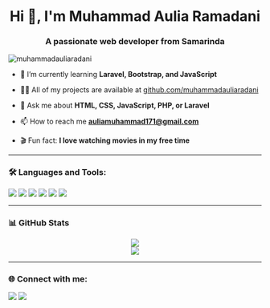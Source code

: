 <h1 align="center">Hi 👋, I'm Muhammad Aulia Ramadani</h1>
<h3 align="center">A passionate web developer from Samarinda</h3>

<p align="left">
  <img src="https://komarev.com/ghpvc/?username=muhammadauliaradani&label=Profile%20views&color=0e75b6&style=flat" alt="muhammadauliaradani" />
</p>

- 🌱 I’m currently learning **Laravel, Bootstrap, and JavaScript**

- 👨‍💻 All of my projects are available at [github.com/muhammadauliaradani](https://github.com/muhammadauliaradani)

- 💬 Ask me about **HTML, CSS, JavaScript, PHP, or Laravel**

- 📫 How to reach me **auliamuhammad171@gmail.com**

- 🎬 Fun fact: **I love watching movies in my free time**

---

### 🛠️ Languages and Tools:
<p>
  <img src="https://img.shields.io/badge/HTML5-E34F26?style=flat&logo=html5&logoColor=white" />
  <img src="https://img.shields.io/badge/CSS3-1572B6?style=flat&logo=css3&logoColor=white" />
  <img src="https://img.shields.io/badge/Bootstrap-563D7C?style=flat&logo=bootstrap&logoColor=white" />
  <img src="https://img.shields.io/badge/JavaScript-F7DF1E?style=flat&logo=javascript&logoColor=black" />
  <img src="https://img.shields.io/badge/PHP-777BB4?style=flat&logo=php&logoColor=white" />
  <img src="https://img.shields.io/badge/Laravel-FF2D20?style=flat&logo=laravel&logoColor=white" />
</p>

---

### 📊 GitHub Stats
<p align="center">
  <img src="https://github-readme-stats.vercel.app/api?username=muhammadauliaradani&show_icons=true&theme=tokyonight" />
  <br />
  <img src="https://github-readme-streak-stats.herokuapp.com/?user=muhammadauliaradani&theme=tokyonight" />
</p>

---

### 🌐 Connect with me:
<p>
  <a href="mailto:auliamuhammad171@gmail.com"><img src="https://img.shields.io/badge/Email-D14836?style=flat&logo=gmail&logoColor=white" /></a>
  <a href="https://instagram.com/auliaramadni__" target="_blank"><img src="https://img.shields.io/badge/Instagram-E4405F?style=flat&logo=instagram&logoColor=white" /></a>
</p>
